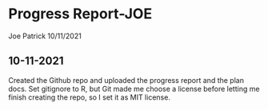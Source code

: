 Progress Report-JOE
================
Joe Patrick
10/11/2021

## 10-11-2021

Created the Github repo and uploaded the progress report and the plan
docs. Set gitignore to R, but Git made me choose a license before
letting me finish creating the repo, so I set it as MIT license.
